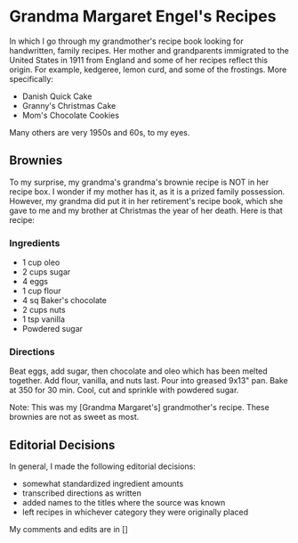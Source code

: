# Grandma Margaret Engel's Recipes

In which I go through my grandmother's recipe book looking for handwritten, family recipes.  Her mother and grandparents immigrated to the United States in 1911 from England and some of her recipes reflect this origin.  For example, kedgeree, lemon curd, and some of the frostings.  More specifically:

- Danish Quick Cake
- Granny's Christmas Cake
- Mom's Chocolate Cookies


Many others are very 1950s and 60s, to my eyes.

## Brownies

To my surprise, my grandma's grandma's brownie recipe is NOT in her recipe box. I wonder if my mother has it, as it is a prized family possession. However, my grandma did put it in her retirement's recipe book, which she gave to me and my brother at Christmas the year of her death.  Here is that recipe:

### Ingredients

- 1 cup oleo
- 2 cups sugar
- 4 eggs
- 1 cup flour
- 4 sq Baker's chocolate
- 2 cups nuts
- 1 tsp vanilla
- Powdered sugar

### Directions

Beat eggs, add sugar, then chocolate and oleo which has been melted together. Add flour, vanilla, and nuts last. Pour into greased 9x13" pan. Bake at 350 for 30 min. Cool, cut and sprinkle with powdered sugar.

Note: This was my [Grandma Margaret's] grandmother's recipe. These brownies are not as sweet as most.


## Editorial Decisions

In general, I made the following editorial decisions:

- somewhat standardized ingredient amounts
- transcribed directions as written
- added names to the titles where the source was known
- left recipes in whichever category they were originally placed

My comments and edits are in []